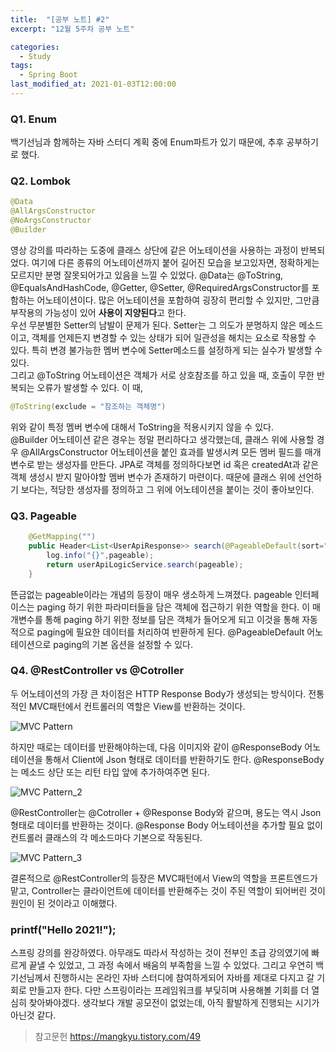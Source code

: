 ```yaml
---
title:  "[공부 노트] #2"
excerpt: "12월 5주차 공부 노트"

categories:
  - Study
tags:
  - Spring Boot
last_modified_at: 2021-01-03T12:00:00
---
```

### Q1. Enum
백기선님과 함께하는 자바 스터디 계획 중에 Enum파트가 있기 때문에, 추후 공부하기로 했다.


### Q2. Lombok
```java
@Data
@AllArgsConstructor
@NoArgsConstructor
@Builder
```
영상 강의를 따라하는 도중에 클래스 상단에 같은 어노테이션을 사용하는 과정이 반복되었다. 여기에 다른 종류의 어노테이션까지 붙어 길어진 모습을 보고있자면, 정확하게는 모르지만 분명 잘못되어가고 있음을 느낄 수 있었다. @Data는 @ToString, @EqualsAndHashCode, @Getter, @Setter, @RequiredArgsConstructor를 포함하는 어노테이션이다. 많은 어노테이션을 포함하여 굉장히 편리할 수 있지만, 그만큼 부작용의 가능성이 있어 **사용이 지양된다**고 한다.  
우선 무분별한 Setter의 남발이 문제가 된다. Setter는 그 의도가 분명하지 않은 메소드이고, 객체를 언제든지 변경할 수 있는 상태가 되어 일관성을 해치는 요소로 작용할 수 있다. 특히 변경 불가능한 멤버 변수에 Setter메소드를 설정하게 되는 실수가 발생할 수 있다.  
그리고 @ToString 어노테이션은 객체가 서로 상호참조를 하고 있을 때, 호출이 무한 반복되는 오류가 발생할 수 있다. 이 때,
```java
@ToString(exclude = "참조하는 객체명")
```
위와 같이 특정 멤버 변수에 대해서 ToString을 적용시키지 않을 수 있다.  
@Builder 어노테이션 같은 경우는 정말 편리하다고 생각했는데, 클래스 위에 사용할 경우 @AllArgsConstructor 어노테이션을 붙인 효과를 발생시켜 모든 멤버 필드를 매개 변수로 받는 생성자를 만든다. JPA로 객체를 정의하다보면 id 혹은 createdAt과 같은 객체 생성시 받지 말아야할 멤버 변수가 존재하기 마련이다. 때문에 클래스 위에 선언하기 보다는, 적당한 생성자를 정의하고 그 위에 어노테이션을 붙이는 것이 좋아보인다.


### Q3. Pageable 
```java
    @GetMapping("")
    public Header<List<UserApiResponse>> search(@PageableDefault(sort="id", direction = Sort.Direction.ASC, size = 15) Pageable pageable){
        log.info("{}",pageable);
        return userApiLogicService.search(pageable);
    }
```
뜬금없는 pageable이라는 개념의 등장이 매우 생소하게 느껴졌다. pageable 인터페이스는 paging 하기 위한 파라미터들을 담은 객체에 접근하기 위한 역할을 한다. 이 매개변수를 통해 paging 하기 위한 정보를 담은 객체가 들어오게 되고 이것을 통해 자동적으로 paging에 필요한 데이터를 처리하여 반환하게 된다. @PageableDefault 어노테이션으로 paging의 기본 옵션을 설정할 수 있다.


### Q4. @RestController vs @Cotroller
두 어노테이션의 가장 큰 차이점은 HTTP Response Body가 생성되는 방식이다. 전통적인 MVC패턴에서 컨트롤러의 역할은 View를 반환하는 것이다.

![MVC Pattern](https://img1.daumcdn.net/thumb/R1280x0/?scode=mtistory2&fname=https%3A%2F%2Fblog.kakaocdn.net%2Fdn%2F2BnED%2Fbtqybg36Dak%2F3HgL3gUKHBSOmyeM4hIn00%2Fimg.png)

하지만 때로는 데이터를 반환해야하는데, 다음 이미지와 같이 @ResponseBody 어노테이션을 통해서 Client에 Json 형태로 데이터를 반환하기도 한다. @ResponseBody는 메소드 상단 또는 리턴 타입 앞에 추가하여주면 된다.

![MVC Pattern_2](https://img1.daumcdn.net/thumb/R1280x0/?scode=mtistory2&fname=https%3A%2F%2Fblog.kakaocdn.net%2Fdn%2FbEJ1YG%2Fbtqx8Tvu8qa%2FlkDg8cu2G4xMi8Pg22C1f0%2Fimg.png)

@RestController는 @Cotroller + @Response Body와 같으며, 용도는 역시 Json 형태로 데이터를 반환하는 것이다. @Response Body 어노테이션을 추가할 필요 없이 컨트롤러 클래스의 각 메소드마다 기본으로 작동된다.

![MVC Pattern_3](https://img1.daumcdn.net/thumb/R1280x0/?scode=mtistory2&fname=https%3A%2F%2Fblog.kakaocdn.net%2Fdn%2F7bceC%2Fbtqx8K6BbxE%2FLVs4KK74mUj9CZ70uHTsjK%2Fimg.png)

결론적으로 @RestController의 등장은 MVC패턴에서 View의 역할을 프론트엔드가 맡고, Controller는 클라이언트에 데이터를 반환해주는 것이 주된 역할이 되어버린 것이 원인이 된 것이라고 이해했다.


### printf("Hello 2021!");
스프링 강의를 완강하였다. 아무래도 따라서 작성하는 것이 전부인 초급 강의였기에 빠르게 끝낼 수 있었고, 그 과정 속에서 배움의 부족함을 느낄 수 있었다. 그리고 우연히 백기선님께서 진행하시는 온라인 자바 스터디에 참여하게되어 자바를 제대로 다지고 갈 기회로 만들고자 한다. 다만 스프링이라는 프레임워크를 부딪히며 사용해볼 기회를 더 열심히 찾아봐야겠다. 생각보다 개발 공모전이 없었는데, 아직 활발하게 진행되는 시기가 아닌것 같다.

> 참고문헌
https://mangkyu.tistory.com/49